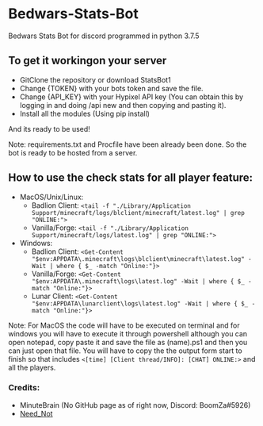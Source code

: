 # Bedwars-Stats-Bot

Bedwars Stats Bot for discord programmed in python 3.7.5

## To get it workingon your server
* GitClone the repository or download StatsBot1
* Change {TOKEN} with your bots token and save the file.
* Change {API_KEY} with your Hypixel API key (You can obtain this by logging in and doing /api new and then copying and pasting it).
* Install all the modules (Using pip install)

And its ready to be used!

Note: requirements.txt and Procfile have been already been done. So the bot is ready to be hosted from a server.

## How to use the check stats for all player feature:

* MacOS/Unix/Linux:
  * Badlion Client: `<tail -f "./Library/Application Support/minecraft/logs/blclient/minecraft/latest.log" | grep "ONLINE:">`
  * Vanilla/Forge: `<tail -f "./Library/Application Support/minecraft/logs/latest.log" | grep "ONLINE:">`
* Windows:
  * Badlion Client: `<Get-Content "$env:APPDATA\.minecraft\logs\blclient\minecraft\latest.log" -Wait | where { $_ -match "Online:"}>`
  * Vanilla/Forge: `<Get-Content "$env:APPDATA\.minecraft\logs\latest.log" -Wait | where { $_ -match "Online:"}>`
  * Lunar Client: `<Get-Content "$env:APPDATA\lunarclient\logs\latest.log" -Wait | where { $_ -match "Online:"}>`

Note: For MacOS the code will have to be executed on terminal and for windows you will have to execute it through powershell although you can open notepad, copy paste it and save the file as (name).ps1 and then you can just open that file.
You will have to copy the the output form start to finish so that includes `<[time] [Client thread/INFO]: [CHAT] ONLINE:>` and all the players.


### Credits: 
- MinuteBrain (No GitHub page as of right now, Discord: BoomZa#5926)
- [Need_Not](https://github.com/NeedNot)
